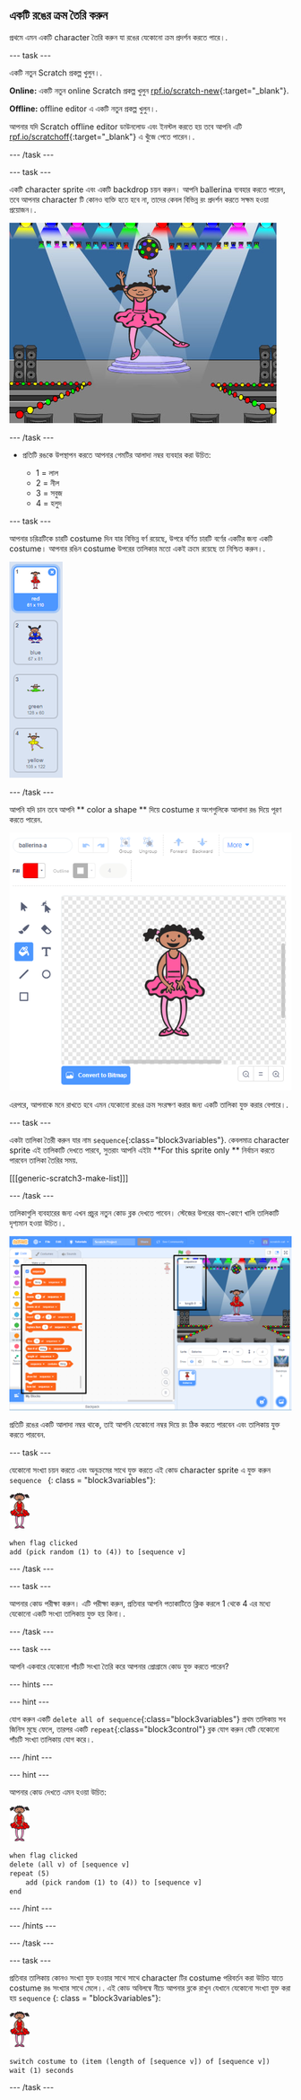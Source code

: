 ## একটি রঙের ক্রম তৈরি করুন

প্রথমে এমন একটি character তৈরি করুন যা রঙের যেকোনো ক্রম প্রদর্শন করতে পারে।.

\--- task \---

একটি নতুন Scratch প্রকল্প খুলুন।.

**Online:** একটি নতুন online Scratch প্রকল্প খুলুন [rpf.io/scratch-new](https://rpf.io/scratch-new){:target="_blank"}.

**Offline:** offline editor এ একটি নতুন প্রকল্প খুলুন।.

আপনার যদি Scratch offline editor ডাউনলোড এবং ইনস্টল করতে হয় তবে আপনি এটি [rpf.io/scratchoff](https://rpf.io/scratchoff){:target="_blank"} এ খুঁজে পেতে পারেন।.

\--- /task \---

\--- task \---

একটি character sprite এবং একটি backdrop চয়ন করুন। আপনি ballerina ব্যবহার করতে পারেন, তবে আপনার character টি কোনও ব্যক্তি হতে হবে না, তাদের কেবল বিভিন্ন রং প্রদর্শন করতে সক্ষম হওয়া প্রয়োজন।.

![screenshot](images/colour-sprite.png)

\--- /task \---

+ প্রতিটি রঙকে উপস্থাপন করতে আপনার গেমটির আলাদা নম্বর ব্যবহার করা উচিত:
    
    + 1 = লাল
    + 2 = নীল
    + 3 = সবুজ
    + 4 = হলুদ

\--- task \---

আপনার চরিত্রটিকে চারটি costume দিন যার বিভিন্ন বর্ণ রয়েছে, উপরে বর্ণিত চারটি বর্ণের একটির জন্য একটি costume। আপনার রঙিন costume উপরের তালিকার মতো একই ক্রমে রয়েছে তা নিশ্চিত করুন।.

![screenshot](images/colour-costume.png)

\--- /task \---

আপনি যদি চান তবে আপনি ** color a shape ** দিয়ে costume র অংশগুলিকে আলাদা রঙ দিয়ে পূরণ করতে পারেন.

![color-a-shape](images/color-a-shape.png)

এরপরে, আপনাকে মনে রাখতে হবে এমন যেকোনো রঙের ক্রম সংরক্ষণ করার জন্য একটি তালিকা যুক্ত করার বেপারে।.

\--- task \---

একটা তালিকা তৈরী করুন যার নাম `sequence`{:class="block3variables"}. কেবলমাত্র character sprite এই তালিকাটি দেখতে পারবে, সুতরাং আপনি এইটা **For this sprite only ** নির্বাচন করতে পারবেন তালিকা তৈরির সময়.

[[[generic-scratch3-make-list]]]

\--- /task \---

তালিকাগুলি ব্যবহারের জন্য এখন প্রচুর নতুন কোড ব্লক দেখতে পাবেন। স্টেজের উপরের বাম-কোণে খালি তালিকাটি দৃশ্যমান হওয়া উচিত।.

![screenshot](images/colour-list-blocks-annotated.png)

প্রতিটি রঙের একটি আলাদা নম্বর থাকে, তাই আপনি যেকোনো নম্বর দিয়ে রং ঠিক করতে পারবেন এবং তালিকায় যুক্ত করতে পারবেন.

\--- task \---

যেকোনো সংখ্যা চয়ন করতে এবং অনুক্রমের সাথে যুক্ত করতে এই কোড character sprite এ যুক্ত করুন `sequence ` {: class = "block3variables"}:

![ballerina](images/ballerina.png)

```blocks3
when flag clicked
add (pick random (1) to (4)) to [sequence v]
```

\--- /task \---

\--- task \---

আপনার কোড পরীক্ষা করুন। এটি পরীক্ষা করুন, প্রতিবার আপনি পতাকাটিতে ক্লিক করলে 1 থেকে 4 এর মধ্যে যেকোনো একটি সংখ্যা তালিকায় যুক্ত হয় কিনা।.

\--- /task \---

\--- task \---

আপনি একবারে যেকোনো পাঁচটি সংখ্যা তৈরি করে আপনার প্রোগ্রামে কোড যুক্ত করতে পারেন?

\--- hints \---

\--- hint \---

যোগ করুন একটি `delete all of sequence`{:class="block3variables"} প্রথম তালিকায় সব জিনিস মুছে ফেলে, তারপর একটি `repeat`{:class="block3control"} ব্লক যোগ করুন যেটি যেকোনো পাঁচটি সংখ্যা তালিকায় যোগ করে।.

\--- /hint \---

\--- hint \---

আপনার কোড দেখতে এমন হওয়া উচিত:

![ballerina](images/ballerina.png)

```blocks3
when flag clicked
delete (all v) of [sequence v]
repeat (5)
    add (pick random (1) to (4)) to [sequence v]
end
```

\--- /hint \---

\--- /hints \---

\--- /task \---

\--- task \---

প্রতিবার তালিকায় কোনও সংখ্যা যুক্ত হওয়ার সাথে সাথে character টির costume পরিবর্তন করা উচিত যাতে costume রঙ সংখ্যার সাথে মেলে।. এই কোড অবিলম্বে নীচে আপনার ব্লকে রাখুন যেখানে যেকোনো সংখ্যা যুক্ত করা হয় ` sequence ` {: class = "block3variables"}:

![ballerina](images/ballerina.png)

```blocks3
switch costume to (item (length of [sequence v]) of [sequence v])
wait (1) seconds
```

\--- /task \---